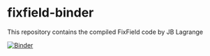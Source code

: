 # fixfield-binder

This repository contains the compiled FixField code by JB Lagrange

[![Binder](https://mybinder.org/badge_logo.svg)](https://mybinder.org/v2/gh/aoeftiger/fixfield-binder/HEAD?filepath=example.ipynb)
